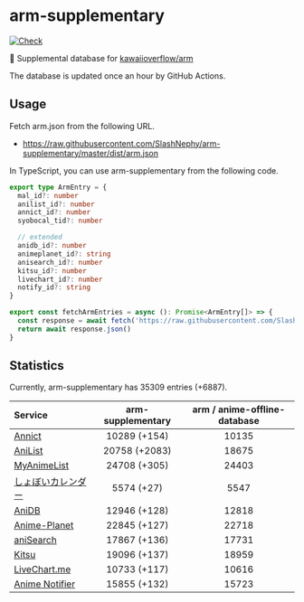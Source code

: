 # arm-supplementary

[![Check](https://github.com/SlashNephy/arm-supplementary/actions/workflows/check-node.yml/badge.svg)](https://github.com/SlashNephy/arm-supplementary/actions/workflows/check-node.yml)

💊 Supplemental database for [kawaiioverflow/arm](https://github.com/kawaiioverflow/arm)

The database is updated once an hour by GitHub Actions.

## Usage

Fetch arm.json from the following URL.

- https://raw.githubusercontent.com/SlashNephy/arm-supplementary/master/dist/arm.json

In TypeScript, you can use arm-supplementary from the following code.

```TypeScript
export type ArmEntry = {
  mal_id?: number
  anilist_id?: number
  annict_id?: number
  syobocal_tid?: number

  // extended
  anidb_id?: number
  animeplanet_id?: string
  anisearch_id?: number
  kitsu_id?: number
  livechart_id?: number
  notify_id?: string
}

export const fetchArmEntries = async (): Promise<ArmEntry[]> => {
  const response = await fetch('https://raw.githubusercontent.com/SlashNephy/arm-supplementary/master/dist/arm.json')
  return await response.json()
}
```

## Statistics

Currently, arm-supplementary has 35309 entries (+6887).

| Service                                     | arm-supplementary | arm / anime-offline-database |
| :------------------------------------------ | :---------------: | :--------------------------: |
| [Annict](https://annict.com)                |   10289 (+154)    |            10135             |
| [AniList](https://anilist.co)               |   20758 (+2083)   |            18675             |
| [MyAnimeList](https://myanimelist.net)      |   24708 (+305)    |            24403             |
| [しょぼいカレンダー](https://cal.syoboi.jp) |    5574 (+27)     |             5547             |
| [AniDB](https://anidb.net)                  |   12946 (+128)    |            12818             |
| [Anime-Planet](https://anime-planet.com)    |   22845 (+127)    |            22718             |
| [aniSearch](https://anisearch.com)          |   17867 (+136)    |            17731             |
| [Kitsu](https://kitsu.io)                   |   19096 (+137)    |            18959             |
| [LiveChart.me](https://livechart.me)        |   10733 (+117)    |            10616             |
| [Anime Notifier](https://notify.moe)        |   15855 (+132)    |            15723             |
